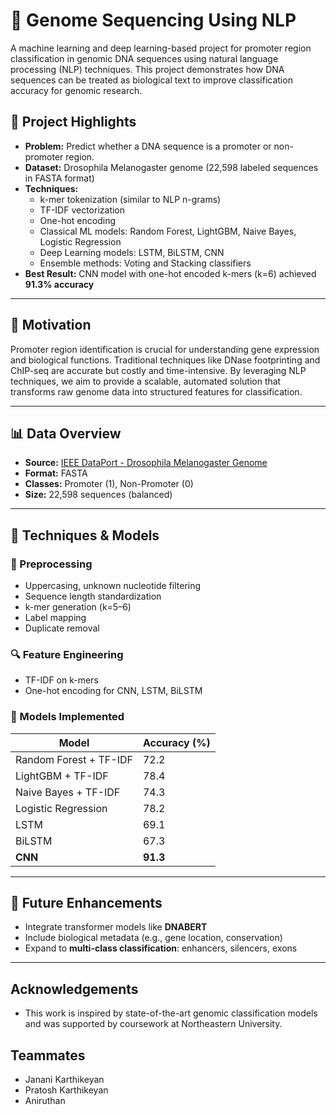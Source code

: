 # 🧬 Genome Sequencing Using NLP

A machine learning and deep learning-based project for promoter region classification in genomic DNA sequences using natural language processing (NLP) techniques. This project demonstrates how DNA sequences can be treated as biological text to improve classification accuracy for genomic research.

## 📌 Project Highlights

- **Problem:** Predict whether a DNA sequence is a promoter or non-promoter region.
- **Dataset:** Drosophila Melanogaster genome (22,598 labeled sequences in FASTA format)
- **Techniques:**
  - k-mer tokenization (similar to NLP n-grams)
  - TF-IDF vectorization
  - One-hot encoding
  - Classical ML models: Random Forest, LightGBM, Naive Bayes, Logistic Regression
  - Deep Learning models: LSTM, BiLSTM, CNN
  - Ensemble methods: Voting and Stacking classifiers
- **Best Result:** CNN model with one-hot encoded k-mers (k=6) achieved **91.3% accuracy**

---

## 🧠 Motivation

Promoter region identification is crucial for understanding gene expression and biological functions. Traditional techniques like DNase footprinting and ChIP-seq are accurate but costly and time-intensive. By leveraging NLP techniques, we aim to provide a scalable, automated solution that transforms raw genome data into structured features for classification.

---

## 📊 Data Overview

- **Source:** [IEEE DataPort - Drosophila Melanogaster Genome](https://dx.doi.org/10.5072/FK2GT5M94X)
- **Format:** FASTA
- **Classes:** Promoter (1), Non-Promoter (0)
- **Size:** 22,598 sequences (balanced)

---

## 🧪 Techniques & Models

### 🧬 Preprocessing
- Uppercasing, unknown nucleotide filtering
- Sequence length standardization
- k-mer generation (k=5–6)
- Label mapping
- Duplicate removal

### 🔍 Feature Engineering
- TF-IDF on k-mers
- One-hot encoding for CNN, LSTM, BiLSTM

### 🤖 Models Implemented
| Model                     | Accuracy (%) |
|--------------------------|--------------|
| Random Forest + TF-IDF   | 72.2         |
| LightGBM + TF-IDF        | 78.4         |
| Naive Bayes + TF-IDF     | 74.3         |
| Logistic Regression      | 78.2         |
| LSTM                     | 69.1         |
| BiLSTM                   | 67.3         |
| **CNN**                  | **91.3**     |


---

## 🔮 Future Enhancements

- Integrate transformer models like **DNABERT**
- Include biological metadata (e.g., gene location, conservation)
- Expand to **multi-class classification**: enhancers, silencers, exons

---

## Acknowledgements

- This work is inspired by state-of-the-art genomic classification models and was supported by coursework at Northeastern University.

## Teammates

- Janani Karthikeyan
- Pratosh Karthikeyan
- Aniruthan